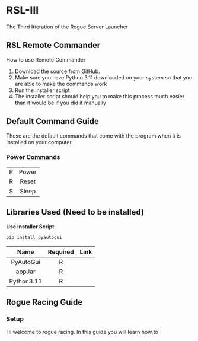 # RSL-III

The Third Itteration of the Rogue Server Launcher

## RSL Remote Commander

How to use Remote Commander

1. Download the source from GitHub.
2. Make sure you have Python 3.11 downloaded on your system so that you are able to make the commands work
3. Run the installer script
4. The installer script should help you to make this process much easier than it would be if you did it manually

## Default Command Guide
These are the default commands that come with the program when it is installed on your computer.
### Power Commands

|     |       |
|:---:|:-----:|
| P   | Power |
| R   | Reset |
| S   | Sleep |

## Libraries Used (Need to be installed)
**Use Installer Script**
```python
pip install pyautogui
```
|  Name   |    Required   |Link|
|:---:|:-----:|:-:|
|PyAutoGui| R | |
|appJar| R | |
|Python3.11|R||


## Rogue Racing Guide
### Setup
Hi welcome to rogue racing. In this guide you will learn how to 

